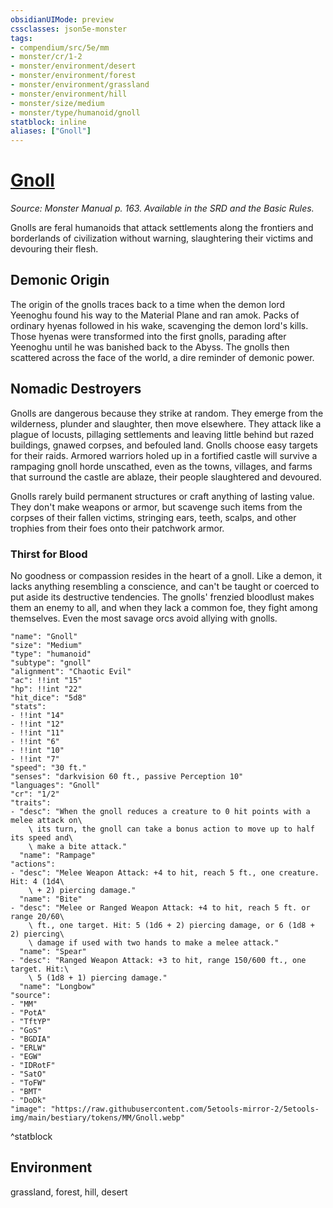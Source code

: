```yaml
---
obsidianUIMode: preview
cssclasses: json5e-monster
tags:
- compendium/src/5e/mm
- monster/cr/1-2
- monster/environment/desert
- monster/environment/forest
- monster/environment/grassland
- monster/environment/hill
- monster/size/medium
- monster/type/humanoid/gnoll
statblock: inline
aliases: ["Gnoll"]
---
```

# [Gnoll](3-Mechanics\CLI\bestiary\humanoid/gnoll.md)
*Source: Monster Manual p. 163. Available in the SRD and the Basic Rules.*  

Gnolls are feral humanoids that attack settlements along the frontiers and borderlands of civilization without warning, slaughtering their victims and devouring their flesh.

## Demonic Origin

The origin of the gnolls traces back to a time when the demon lord Yeenoghu found his way to the Material Plane and ran amok. Packs of ordinary hyenas followed in his wake, scavenging the demon lord's kills. Those hyenas were transformed into the first gnolls, parading after Yeenoghu until he was banished back to the Abyss. The gnolls then scattered across the face of the world, a dire reminder of demonic power.

## Nomadic Destroyers

Gnolls are dangerous because they strike at random. They emerge from the wilderness, plunder and slaughter, then move elsewhere. They attack like a plague of locusts, pillaging settlements and leaving little behind but razed buildings, gnawed corpses, and befouled land. Gnolls choose easy targets for their raids. Armored warriors holed up in a fortified castle will survive a rampaging gnoll horde unscathed, even as the towns, villages, and farms that surround the castle are ablaze, their people slaughtered and devoured.

Gnolls rarely build permanent structures or craft anything of lasting value. They don't make weapons or armor, but scavenge such items from the corpses of their fallen victims, stringing ears, teeth, scalps, and other trophies from their foes onto their patchwork armor.

### Thirst for Blood

No goodness or compassion resides in the heart of a gnoll. Like a demon, it lacks anything resembling a conscience, and can't be taught or coerced to put aside its destructive tendencies. The gnolls' frenzied bloodlust makes them an enemy to all, and when they lack a common foe, they fight among themselves. Even the most savage orcs avoid allying with gnolls.

```statblock
"name": "Gnoll"
"size": "Medium"
"type": "humanoid"
"subtype": "gnoll"
"alignment": "Chaotic Evil"
"ac": !!int "15"
"hp": !!int "22"
"hit_dice": "5d8"
"stats":
- !!int "14"
- !!int "12"
- !!int "11"
- !!int "6"
- !!int "10"
- !!int "7"
"speed": "30 ft."
"senses": "darkvision 60 ft., passive Perception 10"
"languages": "Gnoll"
"cr": "1/2"
"traits":
- "desc": "When the gnoll reduces a creature to 0 hit points with a melee attack on\
    \ its turn, the gnoll can take a bonus action to move up to half its speed and\
    \ make a bite attack."
  "name": "Rampage"
"actions":
- "desc": "Melee Weapon Attack: +4 to hit, reach 5 ft., one creature. Hit: 4 (1d4\
    \ + 2) piercing damage."
  "name": "Bite"
- "desc": "Melee or Ranged Weapon Attack: +4 to hit, reach 5 ft. or range 20/60\
    \ ft., one target. Hit: 5 (1d6 + 2) piercing damage, or 6 (1d8 + 2) piercing\
    \ damage if used with two hands to make a melee attack."
  "name": "Spear"
- "desc": "Ranged Weapon Attack: +3 to hit, range 150/600 ft., one target. Hit:\
    \ 5 (1d8 + 1) piercing damage."
  "name": "Longbow"
"source":
- "MM"
- "PotA"
- "TftYP"
- "GoS"
- "BGDIA"
- "ERLW"
- "EGW"
- "IDRotF"
- "SatO"
- "ToFW"
- "BMT"
- "DoDk"
"image": "https://raw.githubusercontent.com/5etools-mirror-2/5etools-img/main/bestiary/tokens/MM/Gnoll.webp"
```
^statblock

## Environment

grassland, forest, hill, desert